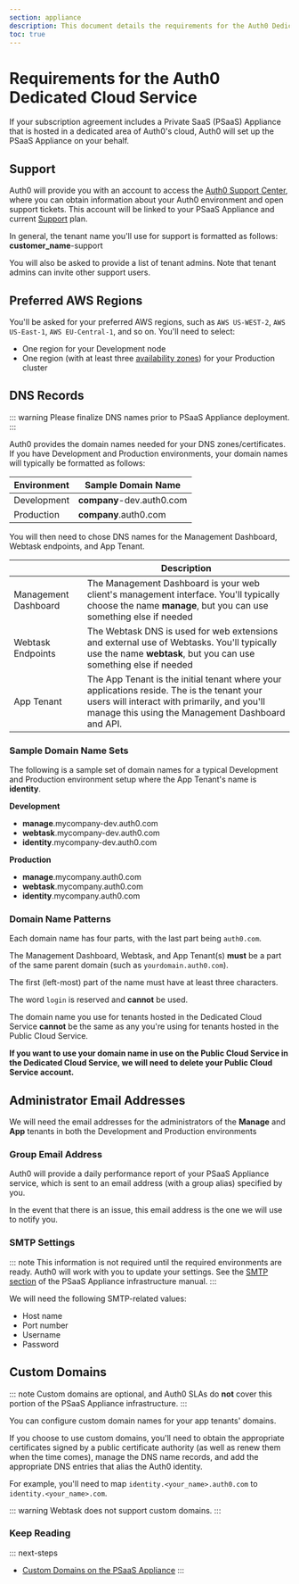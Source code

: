 ```yaml
---
section: appliance
description: This document details the requirements for the Auth0 Dedicated Cloud Service.
toc: true
---
```

# Requirements for the Auth0 Dedicated Cloud Service

If your subscription agreement includes a Private SaaS (PSaaS) Appliance that is hosted in a dedicated area of Auth0's cloud, Auth0 will set up the PSaaS Appliance on your behalf.

## Support

Auth0 will provide you with an account to access the [Auth0 Support Center](${env.DOMAIN_URL_SUPPORT}), where you can obtain information about your Auth0 environment and open support tickets. This account will be linked to your PSaaS Appliance and current [Support](/support) plan.

In general, the tenant name you'll use for support is formatted as follows: **customer_name**-support

You will also be asked to provide a list of tenant admins. Note that tenant admins can invite other support users.

## Preferred AWS Regions

You'll be asked for your preferred AWS regions, such as `AWS US-WEST-2`, `AWS US-East-1`, `AWS EU-Central-1`, and so on. You'll need to select:

* One region for your Development node
* One region (with at least three [availability zones](https://aws.amazon.com/about-aws/global-infrastructure)) for your Production cluster

## DNS Records

::: warning
Please finalize  DNS names prior to PSaaS Appliance deployment.
:::

Auth0 provides the domain names needed for your DNS zones/certificates. If you have Development and Production environments, your domain names will typically be formatted as follows:

| Environment | Sample Domain Name          |
| ----------- | --------------------------- |
| Development | **company**-dev.auth0.com |
| Production  | **company**.auth0.com     |

You will then need to chose DNS names for the Management Dashboard, Webtask endpoints, and App Tenant.

|   | Description |
| - | ----------- |
| Management Dashboard | The Management Dashboard is your web client's management interface. You'll typically choose the name **manage**, but you can use something else if needed |
| Webtask Endpoints | The Webtask DNS is used for web extensions and external use of Webtasks. You'll typically use the name **webtask**, but you can use something else if needed |
| App Tenant | The App Tenant is the initial tenant where your applications reside. The is the tenant your users will interact with primarily, and you'll manage this using the Management Dashboard and API.

### Sample Domain Name Sets

The following is a sample set of domain names for a typical Development and Production environment setup where the App Tenant's name is **identity**.

**Development**

* **manage**.mycompany-dev.auth0.com
* **webtask**.mycompany-dev.auth0.com
* **identity**.mycompany-dev.auth0.com

**Production**

* **manage**.mycompany.auth0.com
* **webtask**.mycompany.auth0.com
* **identity**.mycompany.auth0.com

### Domain Name Patterns

Each domain name has four parts, with the last part being `auth0.com`.

The Management Dashboard, Webtask, and App Tenant(s) **must** be a part of the same parent domain (such as `yourdomain.auth0.com`).

The first (left-most) part of the name must have at least three characters.

The word `login` is reserved and **cannot** be used.

The domain name you use for tenants hosted in the Dedicated Cloud Service **cannot** be the same as any you're using for tenants hosted in the Public Cloud Service. 

**If you want to use your domain name in use on the Public Cloud Service in the Dedicated Cloud Service, we will need to delete your Public Cloud Service account.**

## Administrator Email Addresses

We will need the email addresses for the administrators of the **Manage** and **App** tenants in both the Development and Production environments

### Group Email Address

Auth0 will provide a daily performance report of your PSaaS Appliance service, which is sent to an email address (with a group alias) specified by you.

In the event that there is an issue, this email address is the one we will use to notify you.

### SMTP Settings

::: note
This information is not required until the required environments are ready. Auth0 will work with you to update your settings. See the [SMTP section](/appliance/infrastructure/security#smtp) of the PSaaS Appliance infrastructure manual.
:::

We will need the following SMTP-related values:

* Host name
* Port number
* Username
* Password

## Custom Domains

::: note
Custom domains are optional, and Auth0 SLAs do **not** cover this portion of the PSaaS Appliance infrastructure.
:::

You can configure custom domain names for your app tenants' domains. 

If you choose to use custom domains, you'll need to obtain the appropriate certificates signed by a public certificate authority (as well as renew them when the time comes), manage the DNS name records, and add the appropriate DNS entries that alias the Auth0 identity.

For example, you'll need to map `identity.<your_name>.auth0.com` to `identity.<your_name>.com`.

::: warning
Webtask does not support custom domains.
:::

### Keep Reading

::: next-steps
* [Custom Domains on the PSaaS Appliance](/appliance/custom-domains)
:::

